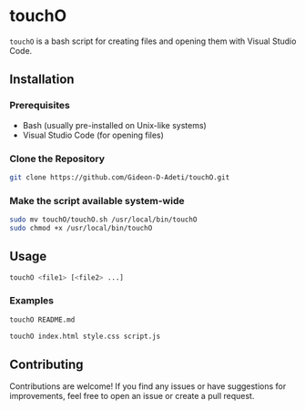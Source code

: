 # touchO

`touchO` is a bash script for creating files and opening them with Visual Studio Code.

## Installation

### Prerequisites
- Bash (usually pre-installed on Unix-like systems)
- Visual Studio Code (for opening files)

### Clone the Repository
```bash
git clone https://github.com/Gideon-D-Adeti/touchO.git
```

### Make the script available system-wide
```bash
sudo mv touchO/touchO.sh /usr/local/bin/touchO
sudo chmod +x /usr/local/bin/touchO
```

## Usage
```bash
touchO <file1> [<file2> ...]
```

### Examples
```bash
touchO README.md
```
```bash
touchO index.html style.css script.js
```

## Contributing
Contributions are welcome! If you find any issues or have suggestions for improvements, feel free to open an issue or create a pull request.